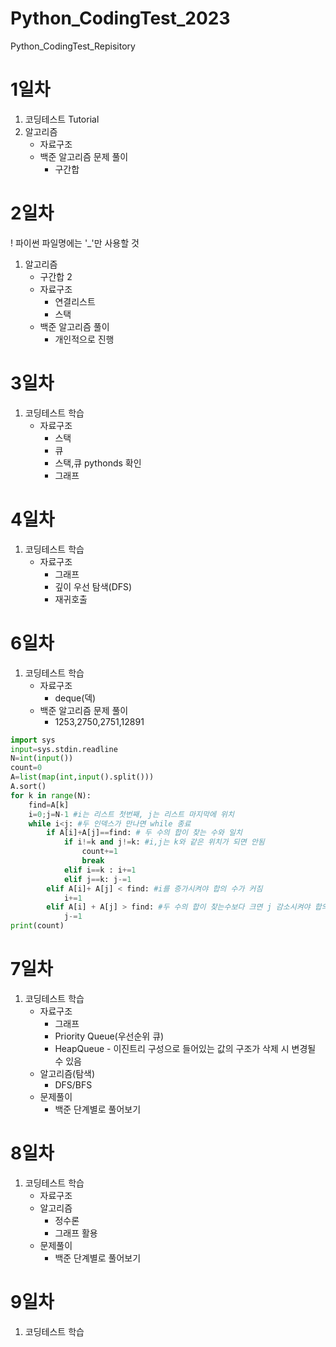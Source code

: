 # Python_CodingTest_2023
Python_CodingTest_Repisitory

# 1일차
1. 코딩테스트 Tutorial
2. 알고리즘 
    - 자료구조
    - 백준 알고리즘 문제 풀이
        - 구간합

# 2일차
! 파이썬 파일명에는 '_'만 사용할 것
1. 알고리즘
    - 구간합 2
    - 자료구조
        - 연결리스트
        - 스택
    - 백준 알고리즘 풀이
        - 개인적으로 진행

# 3일차
1. 코딩테스트 학습
    - 자료구조
        - 스택
        - 큐
        - 스택,큐 pythonds 확인
        - 그래프

# 4일차
1. 코딩테스트 학습
    - 자료구조
        - 그래프
        - 깊이 우선 탐색(DFS)
        - 재귀호출
        
# 6일차
1. 코딩테스트 학습
    - 자료구조
        - deque(덱)
    - 백준 알고리즘 문제 풀이
        - 1253,2750,2751,12891
```python
import sys
input=sys.stdin.readline
N=int(input())
count=0
A=list(map(int,input().split())) 
A.sort()
for k in range(N):
    find=A[k]
    i=0;j=N-1 #i는 리스트 첫번째, j는 리스트 마지막에 위치
    while i<j: #두 인덱스가 만나면 while 종료
        if A[i]+A[j]==find: # 두 수의 합이 찾는 수와 일치
            if i!=k and j!=k: #i,j는 k와 같은 위치가 되면 안됨
                count+=1
                break
            elif i==k : i+=1
            elif j==k: j-=1
        elif A[i]+ A[j] < find: #i를 증가시켜야 합의 수가 커짐
            i+=1
        elif A[i] + A[j] > find: #두 수의 합이 찾는수보다 크면 j 감소시켜야 합의 수 작아짐
            j-=1
print(count)
```

# 7일차
1. 코딩테스트 학습
    - 자료구조
        - 그래프
        - Priority Queue(우선순위 큐)
        - HeapQueue - 이진트리 구성으로 들어있는 값의 구조가 삭제 시 변경될 수 있음
    - 알고리즘(탐색)
        - DFS/BFS
    - 문제풀이
        - 백준 단계별로 풀어보기

# 8일차
1. 코딩테스트 학습
    - 자료구조
    - 알고리즘
        - 정수론
        - 그래프 활용
    - 문제풀이
        - 백준 단계별로 풀어보기

# 9일차
1. 코딩테스트 학습
    